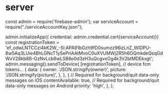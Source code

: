 # server
const admin = require('firebase-admin');
var serviceAccount = require("./serviceAccountKey.json");

admin.initializeApp({
    credential: admin.credential.cert(serviceAccount)})
const registrationToken = 'ef_odwLNTCCzi4kK2W_-5l:APA91bGzh9fD0sumzz96izLnZ_WIDPU-8w5Aq3LUie4BhLGNcT1ySePrlAAtMvoC0uXVUMWj2R5h6OQmkdeQsqGdWxV28kb8B-GzNvLcb8wLSB8o0d3zH3uQcgvxOg4k3V2btMDEkxgt';
admin.messaging().sendToDevice(
    [registrationToken], // device fcm tokens...
    {
        data: {
            owner: 'JSON.stringify(owner)',
            picture: 'JSON.stringify(picture)',
        },
    },
    {
        // Required for background/quit data-only messages on iOS
        contentAvailable: true,
        // Required for background/quit data-only messages on Android
        priority: 'high',
    },
);
